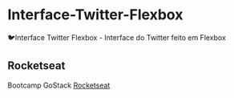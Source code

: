# Interface-Twitter-Flexbox
🐦Interface Twitter Flexbox - Interface do Twitter feito em Flexbox

## Rocketseat
Bootcamp GoStack [Rocketseat](https://rocketseat.com.br/)
